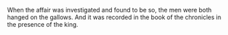 When the affair was investigated and found to be so, the men were both hanged on the gallows. And it was recorded in the book of the chronicles in the presence of the king.
